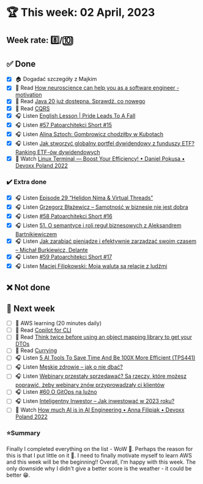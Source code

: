 # 🏆 This week: 02 April, 2023

## Week rate: 8️⃣/🔟

## ✅ Done
- [x] 🏠 Dogadać szczegóły z Majkim
- [x] 📗 Read [How neuroscience can help you as a software engineer - motivation](https://blog.allegro.tech/2023/03/neuroscience-for-software-engineers-motivation.html)
- [x] 📗 Read [Java 20 już dostępna. Sprawdź, co nowego](https://bulldogjob.pl/readme/java-20-juz-dostepna-sprawdz-co-nowego)
- [x] 📗 Read [CQRS](https://java-design-patterns.com/patterns/cqrs/)
- [x] 🎧 Listen [English Lesson | Pride Leads To A Fall](https://effortlessenglishshow.com/english-lesson-pride-leads-to-a-fall)
- [x] 🎧 Listen [#57 Patoarchitekci Short #15](https://patoarchitekci.io/57/)
- [x] 🎧 Listen [Alina Sztoch: Gombrowicz chodziłby w Kubotach](https://zaprojektujswojezycie.pl/alina-sztoch-gombrowicz-chodzilby-w-kubotach/)
- [x] 🎧 Listen [Jak stworzyć globalny portfel dywidendowy z funduszy ETF? Ranking ETF-ów dywidendowych](https://inwestomat.eu/jak-stworzyc-globalny-portfel-dywidendowy-z-funduszy-etf/)
- [x] 🎥 Watch [Linux Terminal — Boost Your Efficiency! • Daniel Pokusa • Devoxx Poland 2022](https://youtu.be/ttWrQSqnBAo)

### ✔️ Extra done
- [x] 🎧 Listen [Episode 29 “Helidon Níma & Virtual Threads”](https://inside.java/2023/01/12/podcast-029/)
- [x] 🎧 Listen [Grzegorz Błażewicz – Samotność w biznesie nie jest dobra](https://zaprojektujswojezycie.pl/grzegorz-blazewicz-samotnosc-w-biznesie-nie-jest-dobra/)
- [x] 🎧 Listen [#58 Patoarchitekci Short #16](https://patoarchitekci.io/58/)
- [x] 🎧 Listen [51. O semantyce i roli reguł biznesowych z Aleksandrem Bartnikiewiczem](https://bettersoftwaredesign.pl/episodes/51)
- [x] 🎧 Listen [Jak zarabiać pieniądze i efektywnie zarządzać swoim czasem – Michał Burkiewicz, Delante](https://zaprojektujswojezycie.pl/jak-zarabiac-pieniadze-i-efektywnie-zarzadzac-swoim-czasem-michal-burkiewicz-delante/)
- [x] 🎧 Listen [#59 Patoarchitekci Short #17](https://patoarchitekci.io/59/)
- [x] 🎧 Listen [Maciej Filipkowski: Moją walutą są relacje z ludźmi](https://zaprojektujswojezycie.pl/maciej-filipkowski-moja-waluta-sa-relacje-z-ludzmi/)

## ❌ Not done

## 📝 Next week
- [ ] 🎥 AWS learning (20 minutes daily)
- [ ] 📗 Read [Copilot for CLI](https://githubnext.com/projects/copilot-cli/)
- [ ] 📗 Read [Think twice before using an object mapping library to get your DTOs](https://thorben-janssen.com/object-mapper-dto/)
- [ ] 📗 Read [Currying](https://java-design-patterns.com/patterns/currying/)
- [ ] 🎧 Listen [5 AI Tools To Save Time And Be 100X More Efficient (TPS441)](https://www.asianefficiency.com/podcasts/441-ai-tools/)
- [ ] 🎧 Listen [Męskie zdrowie – jak o nie dbać?](https://zaprojektujswojezycie.pl/meskie-zdrowie-jak-o-nie-dbac/)
- [ ] 🎧 Listen [Webinary przestały sprzedawać? Są rzeczy, które możesz poprawić, żeby webinary znów przyprowadzały ci klientów](https://malawielkafirma.pl/jak-sprzedawac-lepiej-dzieki-webinarom/)
- [ ] 🎧 Listen [#60 O GitOps na luźno](https://patoarchitekci.io/60/)
- [ ] 🎧 Listen [Inteligentny Inwestor – Jak inwestować w 2023 roku?](https://zaprojektujswojezycie.pl/inteligentny-inwestor-jak-inwestowac-w-2023-roku/)
- [ ] 🎥 Watch [How much AI is in AI Engineering • Anna Filipiak • Devoxx Poland 2022](https://youtu.be/PN0pzi7Gn18)

### ⭐Summary
Finally I completed everything on the list - WoW 🤗. Perhaps the reason for this is that I put little on it 🤔. I need to finally motivate myself to learn AWS and this week will be the beginning!! Overall, I'm happy with this week. The only downside why I didn't give a better score is the weather - it could be better 😁.
